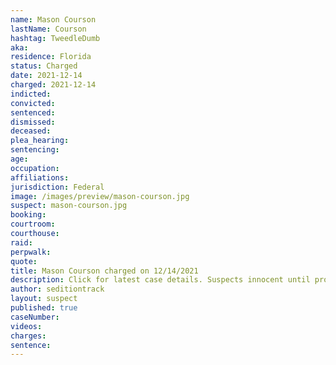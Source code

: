 ```yaml
---
name: Mason Courson
lastName: Courson
hashtag: TweedleDumb
aka:
residence: Florida
status: Charged
date: 2021-12-14
charged: 2021-12-14
indicted:
convicted:
sentenced:
dismissed:
deceased:
plea_hearing:
sentencing:
age:
occupation:
affiliations:
jurisdiction: Federal
image: /images/preview/mason-courson.jpg
suspect: mason-courson.jpg
booking:
courtroom:
courthouse:
raid:
perpwalk:
quote:
title: Mason Courson charged on 12/14/2021
description: Click for latest case details. Suspects innocent until proven guilty.
author: seditiontrack
layout: suspect
published: true
caseNumber:
videos:
charges:
sentence:
---
```

